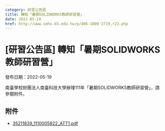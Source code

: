 ```yaml
---
category: 研習公告區
title: 轉知「暑期SOLIDWORKS教師研習營」
date: 2022-05-19
href: http://www.smhs.kh.edu.tw/p/406-1000-3719,r23.php
---
```


# [研習公告區] 轉知「暑期SOLIDWORKS教師研習營」

發布日期：2022-05-19

南臺學校財團法人南臺科技大學辦理111年「暑期SOLIDWORKS教師研習營」，請參閱附件。

## 附件

- [35211839_1110005822_ATT1.pdf](https://www.smhs.kh.edu.tw/var/file/0/1000/attach/33/pta_3486_9553841_41037.pdf)
